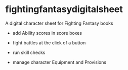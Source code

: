# fightingfantasydigitalsheet
A digital character sheet for Fighting Fantasy books


- add Ability scores in score boxes

- fight battles at the click of a button

- run skill checks 

- manage character Equipment and Provisions